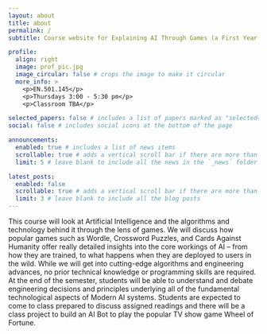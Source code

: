 ```yaml
---
layout: about
title: about
permalink: /
subtitle: Course website for Explaining AI Through Games (a First Year Seminar)

profile:
  align: right
  image: prof_pic.jpg
  image_circular: false # crops the image to make it circular
  more_info: >
    <p>EN.501.145</p>
    <p>Thursdays 3:00 - 5:30 pm</p>
    <p>Classroom TBA</p>

selected_papers: false # includes a list of papers marked as "selected={true}"
social: false # includes social icons at the bottom of the page

announcements:
  enabled: true # includes a list of news items
  scrollable: true # adds a vertical scroll bar if there are more than 3 news items
  limit: 5 # leave blank to include all the news in the `_news` folder

latest_posts:
  enabled: false
  scrollable: true # adds a vertical scroll bar if there are more than 3 new posts items
  limit: 3 # leave blank to include all the blog posts
---
```


This course will look at Artificial Intelligence and the algorithms and technology behind it through the lens of games. We will discuss how popular games such as Wordle, Crossword Puzzles, and Cards Against Humanity offer really detailed insights into the core workings of AI – from how they are trained, to what happens when they are deployed to users in the wild. While we will get into cutting-edge algorithms and engineering advances, no prior technical knowledge or programming skills are required. At the end of the semester, students will be able to understand and debate engineering decisions and principles underlying all of the fundamental technological aspects of Modern AI systems. Students are expected to come to class prepared to discuss assigned readings and there will be a class project to build an AI Bot to play the popular TV show game Wheel of Fortune.

